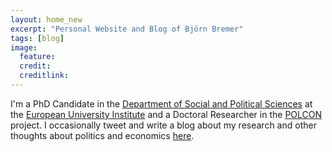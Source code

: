 ```yaml
---
layout: home_new
excerpt: "Personal Website and Blog of Björn Bremer"
tags: [blog]
image:
  feature: 
  credit: 
  creditlink: 
---
```


I'm a PhD Candidate in the [Department of Social and Political Sciences](http://www.eui.eu/DepartmentsAndCentres/PoliticalAndSocialSciences/Index.aspx) at the [European University Institute](http://www.eui.eu/Home.aspx) and a Doctoral Researcher in the [POLCON](http://www.eui.eu/Projects/POLCON/Home.aspx) project. I occasionally tweet and write a blog about my research and other thoughts about politics and economics <a href="{{ site.url }}/blog" style="text-decoration: underline">here</a>.

